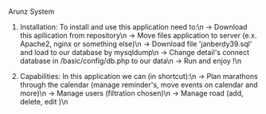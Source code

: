 Arunz System

1. Installation:
  To install and use this application need to:\n
  -> Download this apllication from repository\n
  -> Move files application to server (e.x. Apache2, nginx or something else)\n
  -> Download file 'janberdy39.sql' and load to our database by mysqldump\n
  -> Change detail's connect database in /basic/config/db.php to our data\n
  -> Run and enjoy !\n



2. Capabilities:
  In this application we can (in shortcut):\n
  -> Plan marathons through the calendar (manage reminder's, move events on calendar and more)\n
  -> Manage users (filtration chosen)\n
  -> Manage road (add, delete, edit )\n
